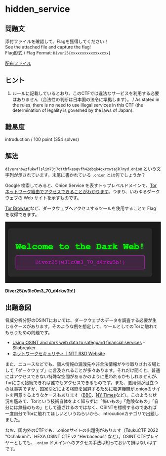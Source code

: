 # hidden_service

## 問題文

添付ファイルを確認して、Flagを獲得してください！  
See the attached file and capture the flag!  
Flag形式 / Flag Format: `Diver25{xxxxxxxxxxxxxxxxx}`



[配布ファイル](./public)

## ヒント

1. ルールに記載しているとおり、このCTFでは違法なサービスを利用する必要はありません（合法性の判断は日本国の法令に準拠します）。 / As stated in the rules, there is no need to use illegal services in this CTF (the determination of legality is governed by the laws of Japan).

## 難易度

introduction / 100 point (354 solves)

## 解法

`diverahbwzfukwflslim73j7qtthfkesqvfh42obqk4cxrxwtajk7myd.onion` という文字列が示されています。末尾に書かれている `.onion` とは何でしょうか？

Google 検索してみると、Onion Service を表すトップレベルドメインで、[Tor ネットワーク経由でアクセスできることがわかります](https://support.torproject.org/ja/onionservices/onionservices-2/)。つまり、いわゆるダークウェブの Web サイトを示すものです。

[Tor Browser](https://www.torproject.org/ja/download/)など、ダークウェブへアクセスするツールを使用することで Flag を取得できます。

![](./onion.png)

**Diver25{w3lc0m3_70_d4rkw3b!}**

## 出題意図

脅威分析分野のOSINTにおいては、ダークウェブのデータを調査する必要が生じるケースがあります。そのような例を想定して、ツールとしてのTorに触れてもらうための問題です。

- [Using OSINT and dark web data to safeguard financial services](https://www.silobreaker.com/blog/finance/the-financial-sector-threats-and-prevention-techniques/) - Silobreaker
- [ネットワークセキュリティ｜NTT R&D Website](https://www.rd.ntt/research/JN202112_16446.html)

また、ニュースなどでも、個人情報の漏洩先や非合法情報がやり取りされる場として「ダークウェブ」に言及されることが多々あります。それだけ聞くと、普通にはアクセスできない特殊な空間があるかのように思われるかもしれませんが、Torにさえ接続できれば誰でもアクセスできるものです。また、悪用例が目立つのは事実ですが、国家などによる検閲を回避するために報道機関が.onionのサイトを用意するようなケースもあります（[BBC](https://www.itmedia.co.jp/news/articles/1910/25/news067.html)、[NY Times](https://open.nytimes.com/https-open-nytimes-com-the-new-york-times-as-a-tor-onion-service-e0d0b67b7482)など）。このような状況を鑑みて、Torという技術自体をよく知らずに「怖いもの」「危険なもの」「自分には無縁のもの」として遠ざけるのではなく、OSINTを標榜するのであれば一度自分でTorに触れてほしいというねらいから、introcutionカテゴリで出題しました。

なお、国内外のCTFでも、.onionサイトの出題例があります（TsukuCTF 2022 "Ochakumi"、HEXA OSINT CTF v2 "Herbaceous" など）。OSINT CTFプレイヤーとしても、`.onion` ドメインへのアクセス手法は知っておいて損はないはずです。